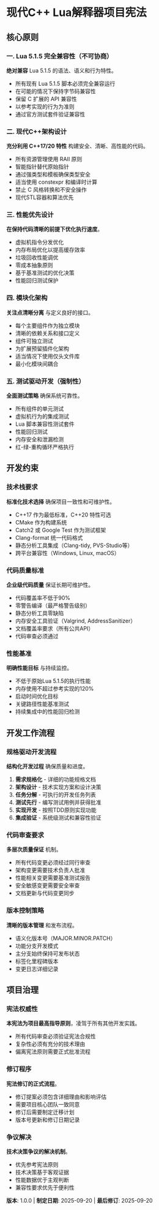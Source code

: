 # 现代C++ Lua解释器项目宪法

## 核心原则

### 一. Lua 5.1.5 完全兼容性（不可协商）
**绝对兼容** Lua 5.1.5 的语法、语义和行为特性。
- 所有现有 Lua 5.1.5 脚本必须完全兼容运行
- 在可能的情况下保持字节码兼容性
- 保留 C 扩展的 API 兼容性
- 以参考实现的行为为准则
- 通过官方测试套件验证兼容性

### 二. 现代C++架构设计
**充分利用 C++17/20 特性** 构建安全、清晰、高性能的代码。
- 所有资源管理使用 RAII 原则
- 智能指针替代原始指针
- 通过强类型和模板确保类型安全
- 适当使用 constexpr 和编译时计算
- 禁止 C 风格转换和不安全操作
- 现代STL容器和算法优先

### 三. 性能优先设计
**在保持代码清晰的前提下优化执行速度**。
- 虚拟机指令分发优化
- 内存布局优化以提高缓存效率
- 垃圾回收性能调优
- 零成本抽象原则
- 基于基准测试的优化决策
- 性能回归测试保护

### 四. 模块化架构
**关注点清晰分离** 与定义良好的接口。
- 每个主要组件作为独立模块
- 清晰的依赖关系和接口定义
- 组件可独立测试
- 为扩展预留插件化架构
- 适当情况下使用仅头文件库
- 最小化模块间耦合

### 五. 测试驱动开发（强制性）
**全面测试策略** 确保系统可靠性。
- 所有组件的单元测试
- 虚拟机行为的集成测试
- Lua 脚本兼容性测试套件
- 性能回归测试
- 内存安全和泄漏检测
- 红-绿-重构循环严格执行

## 开发约束

### 技术栈要求
**标准化技术选择** 确保项目一致性和可维护性。
- C++17 作为最低标准，C++20 特性可选
- CMake 作为构建系统
- Catch2 或 Google Test 作为测试框架
- Clang-format 统一代码格式
- 静态分析工具集成（Clang-tidy, PVS-Studio等）
- 跨平台兼容性（Windows, Linux, macOS）

### 代码质量标准
**企业级代码质量** 保证长期可维护性。
- 代码覆盖率不低于90%
- 零警告编译（最严格警告级别）
- 静态分析工具零缺陷
- 内存安全工具验证（Valgrind, AddressSanitizer）
- 文档覆盖率要求（所有公共API）
- 代码审查必须通过

### 性能基准
**明确性能目标** 与持续监控。
- 不低于原始Lua 5.1.5的执行性能
- 内存使用不超过参考实现的120%
- 启动时间优化目标
- 关键路径性能基准测试
- 持续集成中的性能回归检测

## 开发工作流程

### 规格驱动开发流程
**结构化开发过程** 确保质量和进度。
1. **需求规格化** - 详细的功能规格文档
2. **架构设计** - 技术实现方案和设计决策
3. **任务分解** - 可执行的开发任务列表
4. **测试先行** - 编写测试用例并获得批准
5. **实现开发** - 按照TDD原则实现功能
6. **集成验证** - 系统级测试和兼容性验证

### 代码审查要求
**多层次质量保证** 机制。
- 所有代码变更必须经过同行审查
- 架构变更需要技术负责人批准
- 性能相关变更需要基准测试报告
- 安全敏感变更需要安全审查
- 文档更新与代码变更同步

### 版本控制策略
**清晰的版本管理** 和发布流程。
- 语义化版本号（MAJOR.MINOR.PATCH）
- 功能分支开发模式
- 主分支始终保持可发布状态
- 标签化里程碑版本
- 变更日志详细记录

## 项目治理

### 宪法权威性
**本宪法为项目最高指导原则**，凌驾于所有其他开发实践。
- 所有代码审查必须验证宪法合规性
- 复杂性必须有充分的技术理由
- 偏离宪法原则需要正式批准流程

### 修订程序
**宪法修订的正式流程**。
- 修订提案必须包含详细理由和影响评估
- 需要项目核心团队一致同意
- 修订后需要制定迁移计划
- 版本号更新和修订日期记录

### 争议解决
**技术决策争议的解决机制**。
- 优先参考宪法原则
- 技术决策基于客观证据
- 性能数据优于主观判断
- 兼容性要求优先于便利性

**版本**: 1.0.0 | **制定日期**: 2025-09-20 | **最后修订**: 2025-09-20